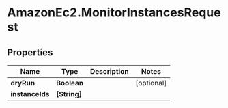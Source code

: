 # AmazonEc2.MonitorInstancesRequest

## Properties

Name | Type | Description | Notes
------------ | ------------- | ------------- | -------------
**dryRun** | **Boolean** |  | [optional] 
**instanceIds** | **[String]** |  | 


